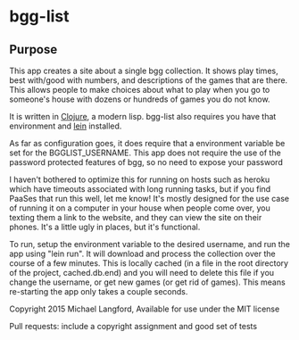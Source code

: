 # bgg-list

## Purpose

This app creates a site about a single bgg collection. It shows play times, best with/good with numbers, and descriptions of the games that are there. This allows people to make choices about what to play when you go to someone's house with dozens or hundreds of games you do not know.

It is written in [Clojure](http://www.braveclojure.com), a modern lisp. bgg-list also requires you have that environment and [lein](http://leiningen.org) installed.

As far as configuration goes, it does require that a environment variable be set for the BGGLIST_USERNAME. This app does not require the use of the password protected features of bgg, so no need to expose your password

I haven't bothered to optimize this for running on hosts such as heroku which have timeouts associated with long running tasks, but if you find PaaSes that run this well, let me know! It's mostly designed for the use case of running it on a computer in your house when people come over, you texting them a link to the website, and they can view the site on their phones. It's a little ugly in places, but it's functional. 

To run, setup the environment variable to the desired username, and run the app using "lein run". It will download and process the collection over  the course of a few minutes. This is locally cached (in a file in the root directory of the project, cached.db.end) and you will need to delete this file if you change the username, or get new games (or get rid of games). This means re-starting the app only takes a couple seconds.

Copyright 2015 Michael Langford, Available for use under the MIT license

Pull requests: include a copyright assignment and good set of tests 


